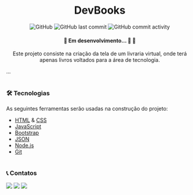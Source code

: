 <h1 align='center'> DevBooks</h1>

<div align='center'>
    <img alt="GitHub" src="https://img.shields.io/github/license/Ed1Abreu/dev-books">
    <img alt="GitHub last commit" src="https://img.shields.io/github/last-commit/Ed1Abreu/dev-books">
    <img alt="GitHub commit activity" src="https://img.shields.io/github/commit-activity/m/Ed1Abreu/dev-books">
</div>

<h4 align="center"> 
	🚧  Em desenvolvimento... 🚀  🚧
</h4>

<p align='center'>Este projeto consiste na criação da tela de um livraria virtual, onde terá apenas livros voltados para a área de tecnologia.</p>

...

<h1></h1>

### 🛠 Tecnologias

As seguintes ferramentas serão usadas na construção do projeto:

- [HTML](https://developer.mozilla.org/pt-BR/docs/Web/HTML) & [CSS](https://developer.mozilla.org/pt-BR/docs/Web/CSS)
- [JavaScript](https://developer.mozilla.org/pt-BR/docs/Web/JavaScript)
- [Bootstrap](https://getbootstrap.com/)
- [JSON](https://developer.mozilla.org/pt-BR/docs/Learn/JavaScript/Objects/JSON)
- [Node.js](https://nodejs.org/en/)
- [Git](https://git-scm.com/)

<h1></h1>

### 📞 Contatos
   <a href="https://www.linkedin.com/in/edvanderson-silva-braga-de-abreu/" target="_blank"><img src="https://img.shields.io/badge/-LinkedIn-%230077B5?style=for-the-badge&logo=linkedin&logoColor=white" target="_blank"></a>
   <a href = "mailto:edvandersonsbabreu@gmail.com"><img src="https://img.shields.io/badge/Gmail-D14836?style=for-the-badge&logo=gmail&logoColor=white"></a>
   <img src="https://img.shields.io/badge/Discord: Ed ツ %238192-7289DA?style=for-the-badge&logo=discord&logoColor=white"></a>
   

